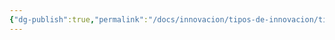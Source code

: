 ```yaml
---
{"dg-publish":true,"permalink":"/docs/innovacion/tipos-de-innovacion/tipos-de-innovacion-clay-christensen/","tags":[[["InnBoK"]],[["content"]]],"noteIcon":""}
---
```


